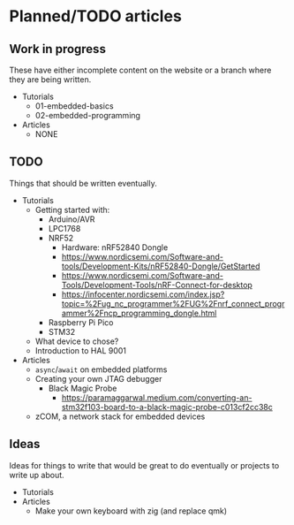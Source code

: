 # Planned/TODO articles

## Work in progress

These have either incomplete content on the website or a branch where they are being written.

- Tutorials
    - 01-embedded-basics
    - 02-embedded-programming
- Articles
    - NONE

## TODO

Things that should be written eventually.

- Tutorials
    - Getting started with:
        - Arduino/AVR
        - LPC1768
        - NRF52
            - Hardware: nRF52840 Dongle
            - https://www.nordicsemi.com/Software-and-tools/Development-Kits/nRF52840-Dongle/GetStarted
            - https://www.nordicsemi.com/Software-and-Tools/Development-Tools/nRF-Connect-for-desktop
            - https://infocenter.nordicsemi.com/index.jsp?topic=%2Fug_nc_programmer%2FUG%2Fnrf_connect_programmer%2Fncp_programming_dongle.html
        - Raspberry Pi Pico
        - STM32
    - What device to chose?
    - Introduction to HAL 9001
- Articles
    - `async`/`await` on embedded platforms
    - Creating your own JTAG debugger
        - Black Magic Probe
            - https://paramaggarwal.medium.com/converting-an-stm32f103-board-to-a-black-magic-probe-c013cf2cc38c
    - zCOM, a network stack for embedded devices

## Ideas

Ideas for things to write that would be great to do eventually or projects to write up about.

- Tutorials
- Articles
    - Make your own keyboard with zig (and replace qmk)
